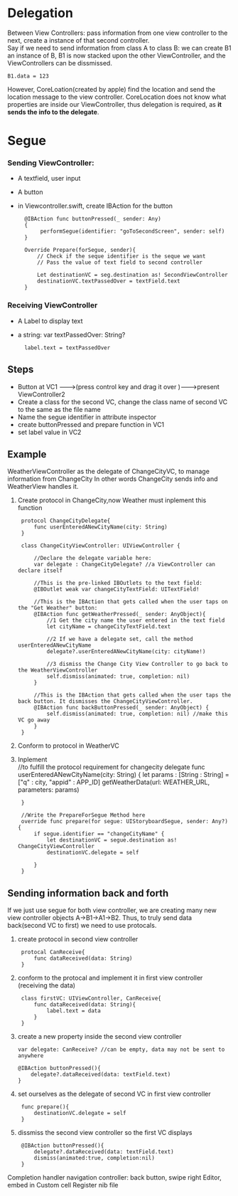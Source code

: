 # Delegation

Between View Controllers: pass information from one view controller to the next, create a instance of that second controller.   
Say if we need to send information from class A to class B: we can create B1 an instance of B, B1 is now stacked upon the other ViewController, and the ViewControllers can be dissmissed.
 
	B1.data = 123

However, CoreLoation(created by apple) find the location and send the location message to the view controller.
CoreLocation does not know what properties are inside our ViewController, thus delegation is required, as **it sends the info to the delegate**.


# Segue

### Sending ViewController: 
	
* A textfield, user input
* A button
* in Viewcontroller.swift, create IBAction for the button 
		
		@IBAction func buttonPressed(_ sender: Any)
		{
			 performSegue(identifier: "goToSecondScreen", sender: self)
		}
		
		Override Prepare(forSegue, sender){
			// Check if the seque identifier is the seque we want
			// Pass the value of text field to second controller
			
			Let destinationVC = seg.destination as! SecondViewController
			destinationVC.textPassedOver = textField.text
		}

### Receiving ViewController
* A Label to display text
* a string: var textPassedOver: String?
 		
 		label.text = textPassedOver

## Steps

* Button at VC1 --->(press control key and drag it over )--->present ViewController2
* Create a class for the second VC, change the class name of second VC to the same as the file name
* Name the segue identifier in attribute inspector
* create buttonPressed and prepare function in VC1
* set label value in VC2


## Example

WeatherViewController as the delegate of ChangeCityVC, to manage information from ChangeCity
In other words ChangeCity sends info and WeatherView handles it. 

1. Create protocol in ChangeCity,now Weather must inplement this function
		
		protocol ChangeCityDelegate{
		    func userEnteredANewCityName(city: String)
		}
		
		class ChangeCityViewController: UIViewController {
    
    		//Declare the delegate variable here:
    		var delegate : ChangeCityDelegate? //a ViewController can declare itself
    
    		//This is the pre-linked IBOutlets to the text field:
    		@IBOutlet weak var changeCityTextField: UITextField!
    
    		//This is the IBAction that gets called when the user taps on the "Get Weather" button:
    		@IBAction func getWeatherPressed(_ sender: AnyObject){
    			//1 Get the city name the user entered in the text field
        		let cityName = changeCityTextField.text

        		//2 If we have a delegate set, call the method userEnteredANewCityName
        		delegate?.userEnteredANewCityName(city: cityName!)
        
        		//3 dismiss the Change City View Controller to go back to the WeatherViewController
        		self.dismiss(animated: true, completion: nil)
        	}
        	
        	//This is the IBAction that gets called when the user taps the back button. It dismisses the ChangeCityViewController.
    		@IBAction func backButtonPressed(_ sender: AnyObject) {
       			self.dismiss(animated: true, completion: nil) //make this VC go away
    		}
    	}
    	

		
2. Conform to protocol in WeatherVC 
3. Inplement 			
	    //to fulfill the protocol requirement for changecity delegate
	    func userEnteredANewCityName(city: String) {
	        let params : [String : String] = ["q" : city, "appid" : APP_ID]
	        getWeatherData(url: WEATHER_URL, parameters: params)
	        
	    }
	    
	    //Write the PrepareForSegue Method here
	    override func prepare(for segue: UIStoryboardSegue, sender: Any?) {
	        if segue.identifier == "changeCityName" {
	            let destinationVC = segue.destination as! ChangeCityViewController
	            destinationVC.delegate = self
	            
	        }
	    }


	
## Sending information back and forth
If we just use segue for both view controller, we are creating many new view controller objects A->B1->A1->B2. Thus, to truly send data back(second VC to first) we need to use protocals.

1. create protocol in second view controller

		protocal CanReceive{
			func dataReceived(data: String)
		}
	
2. conform to the protocal  and implement it in first view controller (receiving the data)
	
		class firstVC: UIViewController, CanReceive{
			func dataReceived(data: String){
				label.text = data
			}
		}

3. 	create a new property inside the second view controller
		
		var delegate: CanReceive? //can be empty, data may not be sent to anywhere 
		
		@IBAction buttonPressed(){
			delegate?.dataReceived(data: textField.text) 
		}
		
4. set ourselves as the delegate of second VC in first view controller
		
		func prepare(){
			destinationVC.delegate = self
		}
5. dissmiss the second view controller so the first VC displays
		
		@IBAction buttonPressed(){
			delegate?.dataReceived(data: textField.text) 
			dismiss(animated:true, completion:nil)
		}

	
Completion handler
navigation controller: back button, swipe right
Editor, embed in
Custom cell
Register nib file


